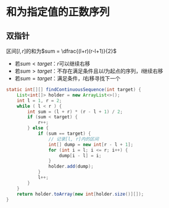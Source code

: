 # 和为指定值的正数序列

## 双指针

区间$[l, r]$的和为$sum = \dfrac{(l+r)(r-l+1)}{2}$

- 若$sum < target$：$r$可以继续右移
- 若$sum>target$：不存在满足条件且以$l$为起点的序列，$l$继续右移
- 若$sum = target$：满足条件，$l$右移寻找下一个

```java
static int[][] findContinuousSequence(int target) {
    List<int[]> holder = new ArrayList<>();
    int l = 1, r = 2;
    while ( l < r ) {
        int sum = (l + r) * (r - l + 1) / 2;
        if (sum < target) {
            r++;
        } else {
            if (sum == target) {
                // 记录[l, r]内的区间
                int[] dump = new int[r - l + 1];
                for (int i = l; i <= r; i++) {
                    dump[i - l] = i;
                }
                holder.add(dump);
            }
            l++;
        }
    }
    return holder.toArray(new int[holder.size()][]);
}
```

